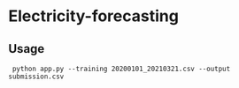# Electricity-forecasting


## Usage

``` python app.py --training 20200101_20210321.csv --output submission.csv```
